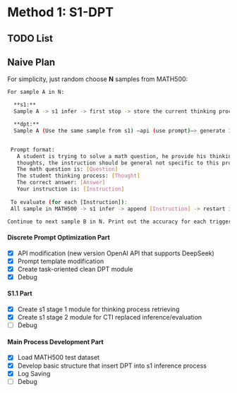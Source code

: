 # Method 1: S1-DPT
## TODO List

## Naive Plan
For simplicity, just random choose **N** samples from MATH500:  
```bash
For sample A in N:

  **s1:**
  Sample A -> s1 infer -> first stop -> store the current thinking process in [Thought]

  **dpt:**
  Sample A (Use the same sample from s1) –api (use prompt)–> generate 10 continuous instructions –> evaluate their correction ability


 Prompt format:
   A student is trying to solve a math question, he provide his thinking process, please provide an instruction that could help him better recheck and continue his  
   thoughts, the instruction should be general not specific to this problem.
   The math question is: [Question]
   The student thinking process: [Thought]
   The correct answer: [Answer]
   Your instruction is: [Instruction]
 
 To evaluate (for each [Instruction]):  
 All sample in MATH500 -> s1 infer -> append [Instruction] -> restart infer -> new response -> compute the accuracy

Continue to next sample B in N. Print out the accuracy for each trigger instructions and select the best performance one. 
```  
  
#### Discrete Prompt Optimization Part
- [x] API modification (new version OpenAI API that supports DeepSeek)
- [x] Prompt template modification
- [x] Create task-oriented clean DPT module
- [x] Debug

#### S1.1 Part
- [x] Create s1 stage 1 module for thinking process retrieving
- [x] Create s1 stage 2 module for CTI replaced inference/evaluation
- [ ] Debug

#### Main Process Development Part
- [x] Load MATH500 test dataset
- [x] Develop basic structure that insert DPT into s1 inference process
- [x] Log Saving
- [ ] Debug
